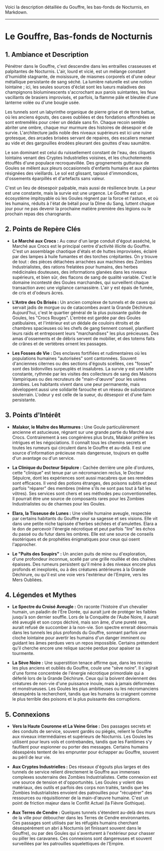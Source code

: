 Voici la description détaillée du Gouffre, les bas-fonds de Nocturnis, en Markdown.

---

# Le Gouffre, Bas-fonds de Nocturnis

## 1. Ambiance et Description

Pénétrer dans le Gouffre, c'est descendre dans les entrailles crasseuses et palpitantes de Nocturnis. L'air, lourd et vicié, est un mélange constant d'humidité stagnante, de moisissure, de miasmes corporels et d'une odeur métallique persistante de sang séché. La lumière naturelle est une notion lointaine ; ici, les seules sources d'éclat sont les lueurs maladives des champignons bioluminescents s'accrochant aux parois suintantes, les feux vacillants de brasiers improvisés, et parfois, la flamme pâle et bleutée d'une lanterne volée ou d'une bougie usée.

Les tunnels sont un labyrinthe organique de pierre grise et de terre battue, où les anciens égouts, des caves oubliées et des fondations effondrées se sont entremêlés pour créer un dédale sans fin. Chaque recoin semble abriter une ombre, chaque mur murmure des histoires de désespoir et de survie. L'architecture jadis noble des niveaux supérieurs est ici une ruine grotesque, des arcades brisées servant de repaires, des escaliers menant au vide et des gargouilles érodées pleurant des gouttes d'eau saumâtre.

Le son dominant est celui du ruissellement constant de l'eau, des cliquetis lointains venant des Cryptes Industrielles voisines, et les chuchotements étouffés d'une populace recroquevillée. Des grognements gutturaux de Goules se mêlent aux pleurs occasionnels d'enfants humains et aux plaintes résignées des vieillards. Le sol est glissant, tapissé d'immondices, d'ossements éparpillés et d'artefacts sans valeur.

C'est un lieu de désespoir palpable, mais aussi de résilience brute. La peur est une constante, mais la survie est une urgence. Le Gouffre est un écosystème impitoyable où les Goules règnent par la force et l'astuce, et où les humains, réduits à l'état de bétail pour la Dîme du Sang, luttent chaque jour pour ne pas devenir la prochaine matière première des légions ou le prochain repas des charognards.

## 2. Points de Repère Clés

*   **Le Marché aux Crocs :** Au cœur d'un large conduit d'égout asséché, le Marché aux Crocs est le principal centre d'activité illicite du Gouffre. C'est un assemblage chaotique d'étals et de huttes improvisées, éclairé par des lampes à huile fumantes et des torches crépitantes. On y trouve de tout : des pièces détachées arrachées aux machines des Zombies Industrialistes, des rations frelatées pour humains, des herbes médicinales douteuses, des informations glanées dans les niveaux supérieurs, et bien sûr, des flacons de sang de qualité variable. C'est le domaine incontesté des Goules marchandes, qui surveillent chaque transaction avec une vigilance carnassière. L'air y est épais de fumée, de cris et d'odeurs âcres.

*   **L'Antre des Os Brisés :** Un ancien complexe de tunnels et de caves qui servait jadis de morgue ou de catacombes avant la Grande Déchirure. Aujourd'hui, c'est le quartier général de la plus puissante guilde de Goules, les "Crocs Rouges". L'entrée est gardée par des Goules patibulaires, et l'intérieur est un dédale de couloirs étroits et de chambres spacieuses où les chefs de gang tiennent conseil, planifient leurs raids et entreposent leurs "marchandises" les plus précieuses. Des amas d'ossements et de débris servent de mobilier, et des totems faits de crânes et de vertèbres ornent les passages.

*   **Les Fosses de Vie :** Des enclaves fortifiées et rudimentaires où les populations humaines "autorisées" sont cantonnées. Souvent d'anciennes citernes ou des sections d'égouts scellées, ces "fosses" sont des bidonvilles surpeuplés et insalubres. La survie y est une lutte constante, rythmée par les visites des collecteurs de sang des Maisons Vampiriques ou des recruteurs de "main-d'œuvre" pour les usines zombies. Les habitants vivent dans une peur permanente, mais développent aussi une solidarité farouche et un réseau de subsistance souterrain. L'odeur y est celle de la sueur, du désespoir et d'une faim persistante.

## 3. Points d'Intérêt

*   **Malakor, le Maître des Murmures :** Une Goule particulièrement ancienne et astucieuse, régnant sur une grande partie du Marché aux Crocs. Contrairement à ses congénères plus bruts, Malakor préfère les intrigues et les négociations. Il connaît tous les chemins secrets et toutes les rumeurs qui circulent dans le Gouffre et au-delà. Il est une source d'information précieuse mais dangereuse, toujours en quête d'un avantage ou d'un service.

*   **La Clinique du Docteur Sépulcre :** Cachée derrière une pile d'ordures, cette "clinique" est tenue par un nécromancien reclus, le Docteur Sépulcre, dont les expériences sont aussi macabres que ses remèdes sont efficaces. Il vend des potions étranges, des poisons subtils et peut parfois "réparer" des membres (même s'ils ne sont pas tout à fait les vôtres). Ses services sont chers et ses méthodes peu conventionnelles. Il pourrait être une source de composants rares pour les Zombies Industrialistes ou de charmes pour les Goules.

*   **Elara, la Tisseuse de Lunes :** Une vieille humaine aveugle, respectée par certains habitants du Gouffre pour sa sagesse et ses visions. Elle vit dans une petite niche tapissée d'herbes séchées et d'amulettes. Elara a le don de percevoir l'énergie nécrotique et peut parfois "lire" les échos du passé ou du futur dans les ombres. Elle est une source de conseils ésotériques et de prophéties énigmatiques pour ceux qui osent l'approcher.

*   **Le "Puits des Soupirs" :** Un ancien puits de mine ou d'exploration, d'une profondeur inconnue, scellé par une grille rouillée et des chaînes épaisses. Des rumeurs persistent qu'il mène à des niveaux encore plus profonds et inexplorés, ou à des créatures antérieures à la Grande Déchirure, ou qu'il est une voie vers l'extérieur de l'Empire, vers les Mers Oubliées.

## 4. Légendes et Mythes

*   **Le Spectre du Croisé Aveugle :** On raconte l'histoire d'un chevalier humain, un paladin de l'Ère Dorée, qui aurait juré de protéger les faibles jusqu'à son dernier souffle. Lors de la Conquête de l'Aube Noire, il aurait été aveuglé et son corps déchiré, mais son âme, d'une pureté rare, aurait refusé de succomber à la non-vie. Son spectre errerait désormais dans les tunnels les plus profonds du Gouffre, sonnant parfois une cloche lointaine pour avertir les humains d'un danger imminent ou guidant les âmes perdues vers un repos impossible. Certains prétendent qu'il cherche encore une relique sacrée perdue pour apaiser sa tourmente.

*   **La Sève Noire :** Une superstition tenace affirme que, dans les recoins les plus anciens et oubliés du Gouffre, coule une "sève noire". Il s'agirait d'une forme concentrée de l'énergie nécrotique primordiale qui a déferlé lors de la Grande Déchirure. Ceux qui la boivent deviennent des créatures de non-vie d'une puissance inouïe, mais à jamais déformées et monstrueuses. Les Goules les plus ambitieuses ou les nécromanciens désespérés la recherchent, tandis que les humains la craignent comme le plus terrible des poisons et la plus puissante des corruptions.

## 5. Connexions

*   **Vers la Haute Couronne et La Veine Grise :** Des passages secrets et des conduits de service, souvent gardés ou piégés, relient le Gouffre aux niveaux intermédiaires et supérieurs de Nocturnis. Les Goules les utilisent pour leurs vols et contrebandes, tandis que les Fantômes s'y faufilent pour espionner ou porter des messages. Certains humains désespérés tentent de les emprunter pour échapper au Gouffre, souvent au péril de leur vie.

*   **Aux Cryptes Industrielles :** Des réseaux d'égouts plus larges et des tunnels de service relient directement le Gouffre aux immenses complexes souterrains des Zombies Industrialistes. Cette connexion est une source de tension et d'opportunités. Les Goules y volent des matériaux, des outils et parfois des corps non traités, tandis que les Zombies Industrialistes envoient des patrouilles pour "récupérer" des ressources ou réquisitionner de la main-d'œuvre humaine. C'est un point de friction majeur dans le Conflit Actuel (la Fièvre Gothique).

*   **Aux Terres de Cendre :** Quelques tunnels s'étendent au-delà des murs de la ville pour déboucher dans les Terres de Cendre environnantes. Ces passages sont utilisés par les réfugiés humains cherchant désespérément un abri à Nocturnis (et finissant souvent dans le Gouffre), ou par des Goules qui s'aventurent à l'extérieur pour chasser ou piller les caravanes. Ces connexions sont dangereuses et souvent surveillées par les patrouilles squelettiques de l'Empire.